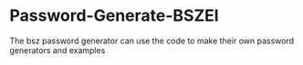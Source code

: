 # Password-Generate-BSZEl
The bsz password generator can use the code to make their own password generators and examples
